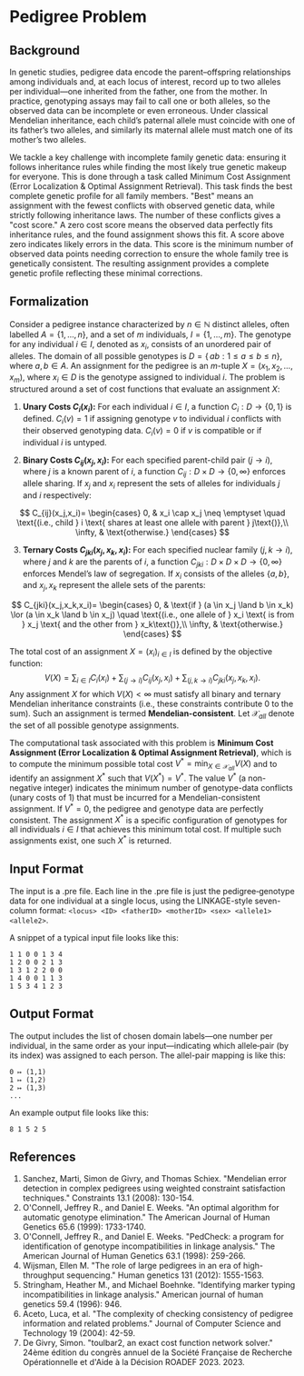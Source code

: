# Pedigree Problem

## Background

In genetic studies, pedigree data encode the parent–offspring relationships among individuals and, at each locus of interest, record up to two alleles per individual—one inherited from the father, one from the mother. In practice, genotyping assays may fail to call one or both alleles, so the observed data can be incomplete or even erroneous. Under classical Mendelian inheritance, each child’s paternal allele must coincide with one of its father’s two alleles, and similarly its maternal allele must match one of its mother’s two alleles.

We tackle a key challenge with incomplete family genetic data: ensuring it follows inheritance rules while finding the most likely true genetic makeup for everyone. This is done through a task called Minimum Cost Assignment (Error Localization & Optimal Assignment Retrieval). This task finds the best complete genetic profile for all family members. "Best" means an assignment with the fewest conflicts with observed genetic data, while strictly following inheritance laws. The number of these conflicts gives a "cost score." A zero cost score means the observed data perfectly fits inheritance rules, and the found assignment shows this fit. A score above zero indicates likely errors in the data. This score is the minimum number of observed data points needing correction to ensure the whole family tree is genetically consistent. The resulting assignment provides a complete genetic profile reflecting these minimal corrections.


## Formalization

Consider a pedigree instance characterized by $n \in \mathbb{N}$ distinct alleles, often labelled $A = \{1, \ldots, n\}$, and a set of $m$ individuals, $I = \{1, \ldots, m\}$. The genotype for any individual $i \in I$, denoted as $x_i$, consists of an unordered pair of alleles. The domain of all possible genotypes is $D = \{\,ab : 1 \le a \le b \le n\}$, where $a,b \in A$. An assignment for the pedigree is an $m$-tuple $X = (x_1, x_2, \ldots, x_m)$, where $x_i \in D$ is the genotype assigned to individual $i$.
The problem is structured around a set of cost functions that evaluate an assignment $X$:
1.  **Unary Costs $C_i(x_i)$:**
    For each individual $i \in I$, a function $C_i: D \to \{0,1\}$ is defined. $C_i(v)=1$ if assigning genotype $v$ to individual $i$ conflicts with their observed genotyping data. $C_i(v)=0$ if $v$ is compatible or if individual $i$ is untyped.

2.  **Binary Costs $C_{ij}(x_j, x_i)$:**
    For each specified parent-child pair $(j \to i)$, where $j$ is a known parent of $i$, a function $C_{ij}:D \times D \to \{0,\infty\}$ enforces allele sharing. If $x_j$ and $x_i$ represent the sets of alleles for individuals $j$ and $i$ respectively:

$$
C_{ij}(x_j,x_i)=
\begin{cases}
0, & x_i \cap x_j \neq \emptyset \quad \text{(i.e., child } i \text{ shares at least one allele with parent } j\text{)},\\
\infty, & \text{otherwise.}
\end{cases}
$$

3.  **Ternary Costs $C_{jki}(x_j, x_k, x_i)$:**
    For each specified nuclear family $(j, k \to i)$, where $j$ and $k$ are the parents of $i$, a function $C_{jki}:D \times D \times D \to \{0,\infty\}$ enforces Mendel’s law of segregation. If $x_i$ consists of the alleles $\{a,b\}$, and $x_j, x_k$ represent the allele sets of the parents:

$$
C_{jki}(x_j,x_k,x_i)=
\begin{cases}
0, & \text{if } (a \in x_j \land b \in x_k) \lor (a \in x_k \land b \in x_j) \quad \text{(i.e., one allele of } x_i \text{ is from } x_j \text{ and the other from } x_k\text{)},\\
\infty, & \text{otherwise.}
\end{cases}
$$

The total cost of an assignment $X=(x_i)_{i\in I}$ is defined by the objective function:
$$
V(X) = \sum_{i\in I} C_i(x_i) + \sum_{(j\to i)}C_{ij}(x_j,x_i) + \sum_{(j,k\to i)}C_{jki}(x_j,x_k,x_i).
$$
Any assignment $X$ for which $V(X) < \infty$ must satisfy all binary and ternary Mendelian inheritance constraints (i.e., these constraints contribute $0$ to the sum). Such an assignment is termed **Mendelian-consistent**. Let $\mathcal{X}_{all}$ denote the set of all possible genotype assignments.

The computational task associated with this problem is **Minimum Cost Assignment (Error Localization & Optimal Assignment Retrieval)**, which is to compute the minimum possible total cost $V^* = \min_{X \in \mathcal{X}_{all}} V(X)$ and to identify an assignment $X^*$ such that $V(X^*) = V^*$. The value $V^*$ (a non-negative integer) indicates the minimum number of genotype-data conflicts (unary costs of 1) that must be incurred for a Mendelian-consistent assignment. If $V^*=0$, the pedigree and genotype data are perfectly consistent. The assignment $X^*$ is a specific configuration of genotypes for all individuals $i \in I$ that achieves this minimum total cost. If multiple such assignments exist, one such $X^*$ is returned.

## Input Format

The input is a .pre file. Each line in the .pre file is just the pedigree‐genotype data for one individual at a single locus, using the LINKAGE-style seven-column format:
`<locus> <ID> <fatherID> <motherID> <sex> <allele1> <allele2>`.

A snippet of a typical input file looks like this:

```
1 1 0 0 1 3 4
1 2 0 0 2 1 3
1 3 1 2 2 0 0
1 4 0 0 1 1 3
1 5 3 4 1 2 3

```

## Output Format

The output includes the list of chosen domain labels—one number per individual, in the same order as your input—indicating which allele‐pair (by its index) was assigned to each person. The allel-pair mapping is like this:
```
0 ↦ (1,1)
1 ↦ (1,2)
2 ↦ (1,3)
...
```

An example output file looks like this:

```
8 1 5 2 5
```


## References

1. Sanchez, Marti, Simon de Givry, and Thomas Schiex. "Mendelian error detection in complex pedigrees using weighted constraint satisfaction techniques." Constraints 13.1 (2008): 130-154.
2. O'Connell, Jeffrey R., and Daniel E. Weeks. "An optimal algorithm for automatic genotype elimination." The American Journal of Human Genetics 65.6 (1999): 1733-1740.
3. O'Connell, Jeffrey R., and Daniel E. Weeks. "PedCheck: a program for identification of genotype incompatibilities in linkage analysis." The American Journal of Human Genetics 63.1 (1998): 259-266.
4. Wijsman, Ellen M. "The role of large pedigrees in an era of high-throughput sequencing." Human genetics 131 (2012): 1555-1563.
5. Stringham, Heather M., and Michael Boehnke. "Identifying marker typing incompatibilities in linkage analysis." American journal of human genetics 59.4 (1996): 946.
6. Aceto, Luca, et al. "The complexity of checking consistency of pedigree information and related problems." Journal of Computer Science and Technology 19 (2004): 42-59.
7. De Givry, Simon. "toulbar2, an exact cost function network solver." 24ème édition du congrès annuel de la Société Française de Recherche Opérationnelle et d'Aide à la Décision ROADEF 2023. 2023.